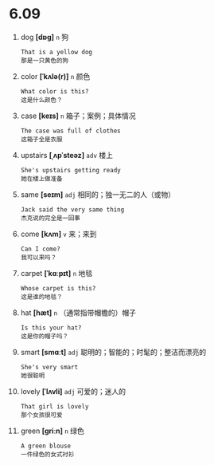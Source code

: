 # 6.09

1. dog **[dɒɡ]** `n` 狗

   ```
   That is a yellow dog
   那是一只黄色的狗
   ```

2. color **[ˈkʌlə(r)]** `n` 颜色

   ```
   What color is this?
   这是什么颜色？
   ```

3. case **[keɪs]** `n` 箱子；案例；具体情况

   ```
   The case was full of clothes
   这箱子全是衣服
   ```

4. upstairs **[ˌʌpˈsteəz]** `adv` 楼上

   ```
   She's upstairs getting ready
   她在楼上做准备
   ```

5. same **[seɪm]** `adj` 相同的；独一无二的人（或物）

   ```
   Jack said the very same thing
   杰克说的完全是一回事
   ```

6. come **[kʌm]** `v` 来；来到

   ```
   Can I come?
   我可以来吗？
   ```

7. carpet **[ˈkɑːpɪt]** `n` 地毯

   ```
   Whose carpet is this?
   这是谁的地毯？
   ```

8. hat **[hæt]** `n` （通常指带帽檐的）帽子

   ```
   Is this your hat?
   这是你的帽子吗？
   ```

9. smart **[smɑːt]** `adj` 聪明的；智能的；时髦的；整洁而漂亮的

   ```
   She's very smart
   她很聪明
   ```

10. lovely **[ˈlʌvli]** `adj` 可爱的；迷人的

    ```
    That girl is lovely
    那个女孩很可爱
    ```

11. green **[ɡriːn]** `n` 绿色
    ```
    A green blouse
    一件绿色的女式衬衫
    ```
